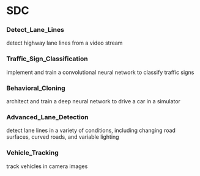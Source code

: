 # SDC

### Detect_Lane_Lines
detect highway lane lines from a video stream

### Traffic_Sign_Classification
implement and train a convolutional neural network to classify traffic signs

### Behavioral_Cloning
architect and train a deep neural network to drive a car in a simulator

### Advanced_Lane_Detection
detect lane lines in a variety of conditions, including changing road surfaces, curved roads, and variable lighting

### Vehicle_Tracking
track vehicles in camera images
